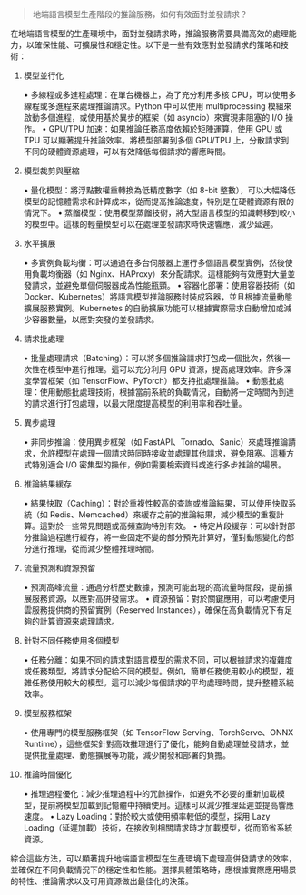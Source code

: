 
> 地端語言模型生產階段的推論服務，如何有效面對並發請求？


在地端語言模型的生產環境中，面對並發請求時，推論服務需要具備高效的處理能力，以確保性能、可擴展性和穩定性。以下是一些有效應對並發請求的策略和技術：

1. 模型並行化

	•	多線程或多進程處理：在單台機器上，為了充分利用多核 CPU，可以使用多線程或多進程來處理推論請求。Python 中可以使用 multiprocessing 模組來啟動多個進程，或使用基於異步的框架（如 asyncio）來實現非阻塞的 I/O 操作。
	•	GPU/TPU 加速：如果推論任務高度依賴於矩陣運算，使用 GPU 或 TPU 可以顯著提升推論效率。將模型部署到多個 GPU/TPU 上，分散請求到不同的硬體資源處理，可以有效降低每個請求的響應時間。

2. 模型裁剪與壓縮

	•	量化模型：將浮點數權重轉換為低精度數字（如 8-bit 整數），可以大幅降低模型的記憶體需求和計算成本，從而提高推論速度，特別是在硬體資源有限的情況下。
	•	蒸餾模型：使用模型蒸餾技術，將大型語言模型的知識轉移到較小的模型中。這樣的輕量模型可以在處理並發請求時快速響應，減少延遲。

3. 水平擴展

	•	多實例負載均衡：可以通過在多台伺服器上運行多個語言模型實例，然後使用負載均衡器（如 Nginx、HAProxy）來分配請求。這樣能夠有效應對大量並發請求，並避免單個伺服器成為性能瓶頸。
	•	容器化部署：使用容器技術（如 Docker、Kubernetes）將語言模型推論服務封裝成容器，並且根據流量動態擴展服務實例。Kubernetes 的自動擴展功能可以根據實際需求自動增加或減少容器數量，以應對突發的並發請求。

4. 請求批處理

	•	批量處理請求（Batching）：可以將多個推論請求打包成一個批次，然後一次性在模型中進行推理。這可以充分利用 GPU 資源，提高處理效率。許多深度學習框架（如 TensorFlow、PyTorch）都支持批處理推論。
	•	動態批處理：使用動態批處理技術，根據當前系統的負載情況，自動將一定時間內到達的請求進行打包處理，以最大限度提高模型的利用率和吞吐量。

5. 異步處理

	•	非同步推論：使用異步框架（如 FastAPI、Tornado、Sanic）來處理推論請求，允許模型在處理一個請求時同時接收並處理其他請求，避免阻塞。這種方式特別適合 I/O 密集型的操作，例如需要檢索資料或進行多步推論的場景。

6. 推論結果緩存

	•	結果快取（Caching）：對於重複性較高的查詢或推論結果，可以使用快取系統（如 Redis、Memcached）來緩存之前的推論結果，減少模型的重複計算。這對於一些常見問題或高頻查詢特別有效。
	•	特定片段緩存：可以針對部分推論過程進行緩存，將一些固定不變的部分預先計算好，僅對動態變化的部分進行推理，從而減少整體推理時間。

7. 流量預測和資源預留

	•	預測高峰流量：通過分析歷史數據，預測可能出現的高流量時間段，提前擴展服務資源，以應對高併發需求。
	•	資源預留：對於關鍵應用，可以考慮使用雲服務提供商的預留實例（Reserved Instances），確保在高負載情況下有足夠的計算資源來處理請求。

8. 針對不同任務使用多個模型

	•	任務分離：如果不同的請求對語言模型的需求不同，可以根據請求的複雜度或任務類型，將請求分配給不同的模型。例如，簡單任務使用較小的模型，複雜任務使用較大的模型。這可以減少每個請求的平均處理時間，提升整體系統效率。

9. 模型服務框架

	•	使用專門的模型服務框架（如 TensorFlow Serving、TorchServe、ONNX Runtime），這些框架針對高效推理進行了優化，能夠自動處理並發請求，並提供批量處理、動態擴展等功能，減少開發和部署的負擔。

10. 推論時間優化

	•	推理過程優化：減少推理過程中的冗餘操作，如避免不必要的重新加載模型，提前將模型加載到記憶體中持續使用。這樣可以減少推理延遲並提高響應速度。
	•	Lazy Loading：對於較大或使用頻率較低的模型，採用 Lazy Loading（延遲加載）技術，在接收到相關請求時才加載模型，從而節省系統資源。

綜合這些方法，可以顯著提升地端語言模型在生產環境下處理高併發請求的效率，並確保在不同負載情況下的穩定性和性能。選擇具體策略時，應根據實際應用場景的特性、推論需求以及可用資源做出最佳化的決策。
